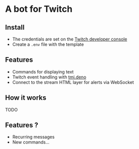 # A bot for Twitch

## Install

- The credentials are set on the [Twitch developer console](https://dev.twitch.tv/console/apps/)
- Create a `.env` file with the template

## Features

- Commands for displaying text
- Twitch event handling with [tmi.deno](https://github.com/JiDai/tmi.deno)
- Connect to the stream HTML layer for alerts via WebSocket

## How it works

TODO

## Features ?

- Recurring messages
- New commands...

